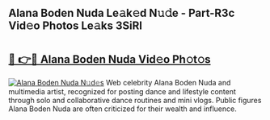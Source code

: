 ## Alana Boden Nuda Le𝚊k𝚎d N𝚞𝚍e - Part-R3c Vid𝚎o Photos Le𝚊ks 3SiRl

# <h2><a href="http://fbelo3e.evod.top/?m=Alana+Boden+Nuda">🔗 👉🔴 Alana Boden Nuda Vid𝚎o Ph𝚘t𝚘s</a></h2>

[![Alana Boden Nuda N𝚞d𝚎s](https://i.imgur.com/8V9OHl7.gif)](http://fbelo3e.evod.top/?m=Alana+Boden+Nuda)
Web celebrity Alana Boden Nuda and multimedia artist, recognized for posting dance and lifestyle content through solo and collaborative dance routines and mini vlogs. Public figures Alana Boden Nuda are often criticized for their wealth and influence. 
